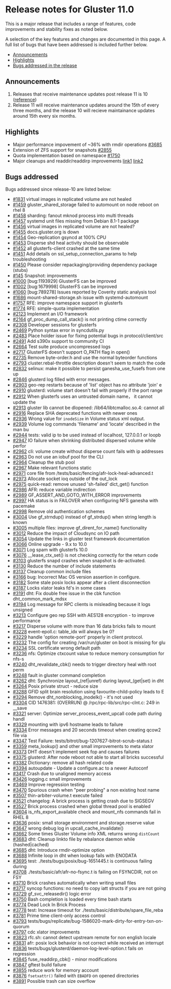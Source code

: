 # Release notes for Gluster 11.0

This is a major release that includes a range of features, code improvements and stability fixes as noted below.

A selection of the key features and changes are documented in this page.
A full list of bugs that have been addressed is included further below.

- [Announcements](#announcements)
- [Highlights](#highlights)
- [Bugs addressed in the release](#bugs-addressed)

## Announcements

1. Releases that receive maintenance updates post release 11 is 10
([reference](https://www.gluster.org/release-schedule/))
2. Release 11 will receive maintenance updates around the 15th of every three months, and the release 10 will recieve maintainance updates around 15th every six months.




## Highlights
- Major performance impovement of ~36% with rmdir operations [#3685](https://github.com/gluster/glusterfs/issues/3685)
-  Extension of ZFS support for snapshots [#2855](https://github.com/gluster/glusterfs/pull/2855)
- Quota implementation based on namespace [#1750](https://github.com/gluster/glusterfs/pull/1750)
- Major cleanups and readdir/readdirp improvements [link1](https://github.com/gluster/glusterfs/issues/3023#issuecomment-1011924449) [link2](https://github.com/gluster/glusterfs/issues/3023#issuecomment-1011924449)


## Bugs addressed

Bugs addressed since release-10 are listed below:

- [#1831](https://github.com/gluster/glusterfs/issues/1831) virtual images in replicated volume are not healed
- [#1459](https://github.com/gluster/glusterfs/issues/1459) gluster_shared_storage failed to automount on node reboot on rhel 8
- [#1458](https://github.com/gluster/glusterfs/issues/1458) sharding: fanout mknod process into multi threads
- [#1457](https://github.com/gluster/glusterfs/issues/1457) systemd unit files missing from Debian 8.1-1 package
- [#1456](https://github.com/gluster/glusterfs/issues/1456) virtual images in replicated volume are not healed?
- [#1455](https://github.com/gluster/glusterfs/issues/1455) docs.gluster.org is down
- [#1454](https://github.com/gluster/glusterfs/issues/1454) Geo-replication gsyncd at 100% CPU
- [#1453](https://github.com/gluster/glusterfs/issues/1453) Disperse shd heal activity should be observable
- [#1452](https://github.com/gluster/glusterfs/issues/1452) all glusterfs-client crashed at the same time
- [#1451](https://github.com/gluster/glusterfs/issues/1451) Add details on ssl_setup_connection_params to help troubleshooting
- [#1450](https://github.com/gluster/glusterfs/issues/1450) Please consider repackaging/providing dependency package (stubs)
- [#145](https://github.com/gluster/glusterfs/issues/145)  Snapshot: improvements
- [#1000](https://github.com/gluster/glusterfs/issues/1000) [bug:1193929] GlusterFS can be improved
- [#1002](https://github.com/gluster/glusterfs/issues/1002) [bug:1679998] GlusterFS can be improved
- [#1060](https://github.com/gluster/glusterfs/issues/1060) [bug:789278] Issues reported by Coverity static analysis tool
- [#1686](https://github.com/gluster/glusterfs/issues/1686) mount-shared-storage.sh issue with systemd-automount
- [#1757](https://github.com/gluster/glusterfs/issues/1757) RFE: improve namespace support in glusterfs
- [#1774](https://github.com/gluster/glusterfs/issues/1774) RFE: simple-quota implementation
- [#2123](https://github.com/gluster/glusterfs/issues/2123) Implement an I/O framework
- [#2164](https://github.com/gluster/glusterfs/issues/2164) gf_proc_dump_call_stack() is not printing ctime correctly
- [#2308](https://github.com/gluster/glusterfs/issues/2308) Developer sessions for glusterfs
- [#2469](https://github.com/gluster/glusterfs/issues/2469) Python syntax error in syncdutils.py
- [#2483](https://github.com/gluster/glusterfs/issues/2483) Place holder issue for fixing potential bugs in protocol/client/src
- [#2491](https://github.com/gluster/glusterfs/issues/2491) Add s390x support to community CI
- [#2664](https://github.com/gluster/glusterfs/issues/2664) Test suite produce uncompressed logs
- [#2717](https://github.com/gluster/glusterfs/issues/2717) GlusterFS doesn't support O_PATH flag in open()
- [#2735](https://github.com/gluster/glusterfs/issues/2735) Remove byte-order.h and use the normal byteorder functions
- [#2793](https://github.com/gluster/glusterfs/issues/2793) cluster.rebal-throttle description doesn't seem to match the code
- [#2832](https://github.com/gluster/glusterfs/issues/2832) selinux: make it possible to persist ganesha_use_fusefs from one up
- [#2846](https://github.com/gluster/glusterfs/issues/2846) glusterd log filled with error messages.
- [#2903](https://github.com/gluster/glusterfs/issues/2903) geo-rep restarts because of 'list' object has no attribute 'join' e
- [#2910](https://github.com/gluster/glusterfs/issues/2910) glusterd: volume start doesn't fail with properly if the port range
- [#2912](https://github.com/gluster/glusterfs/issues/2912) When glusterfs uses an untrusted domain name， it cannot update the
- [#2913](https://github.com/gluster/glusterfs/issues/2913) gluster lib cannot be dlopened: /lib64/libtcmalloc.so.4: cannot all
- [#2916](https://github.com/gluster/glusterfs/issues/2916) Replace SHA deprecated functions with newer ones
- [#2936](https://github.com/gluster/glusterfs/issues/2936) Wrong value for `inodeSize` in Volume status xml output.
- [#2939](https://github.com/gluster/glusterfs/issues/2939) Volume log commands 'filename' and 'locate' described in the man bu
- [#2944](https://github.com/gluster/glusterfs/issues/2944) tests: valid ip to be used instead of localhost, 127.0.0.1 or loopb
- [#2947](https://github.com/gluster/glusterfs/issues/2947) IO failure when shrinking distributed dispersed volume while perfor
- [#2962](https://github.com/gluster/glusterfs/issues/2962) cli: volume create without disperse count fails with ip addresses
- [#2963](https://github.com/gluster/glusterfs/issues/2963) Do not use an iobuf pool for the CLI
- [#2964](https://github.com/gluster/glusterfs/issues/2964) Cleanup the stub pool
- [#2967](https://github.com/gluster/glusterfs/issues/2967) Make relevant functions static
- [#2971](https://github.com/gluster/glusterfs/issues/2971) core file from /tests/basic/fencing/afr-lock-heal-advanced.t
- [#2973](https://github.com/gluster/glusterfs/issues/2973) Allocate socket ioq outside of the out_lock
- [#2975](https://github.com/gluster/glusterfs/issues/2975) quick-read: remove unused 'sh-failed' dict_get() function
- [#2986](https://github.com/gluster/glusterfs/issues/2986) AFR: reduce variable indirection
- [#2989](https://github.com/gluster/glusterfs/issues/2989) GF_ASSERT_AND_GOTO_WITH_ERROR improvements
- [#2997](https://github.com/gluster/glusterfs/issues/2997) HA status is in FAILOVER when configuring NFS ganesha with pacemake
- [#2998](https://github.com/gluster/glusterfs/issues/2998) Remove old authentication schemes
- [#3004](https://github.com/gluster/glusterfs/issues/3004) Use gf_strndup() instead of gf_strdup() when string length is known
- [#3005](https://github.com/gluster/glusterfs/issues/3005) multiple files: improve gf_dirent_for_name() functionality
- [#3012](https://github.com/gluster/glusterfs/issues/3012) Reduce the impact of Cloudsync on IO path
- [#3054](https://github.com/gluster/glusterfs/issues/3054) Update the links in gluster test framework documentation
- [#3066](https://github.com/gluster/glusterfs/issues/3066) Online upgrade - 9.x to 10.0
- [#3071](https://github.com/gluster/glusterfs/issues/3071) Log spam with glusterfs 10.0
- [#3076](https://github.com/gluster/glusterfs/issues/3076) __lease_ctx_set() is not checking correctly for the return code
- [#3103](https://github.com/gluster/glusterfs/issues/3103) glusterfs snapd crashes when snapshot is de-activated.
- [#3130](https://github.com/gluster/glusterfs/issues/3130) Reduce the number of include statements
- [#3137](https://github.com/gluster/glusterfs/issues/3137) Cleanup common include files
- [#3166](https://github.com/gluster/glusterfs/issues/3166) bug: Incorrect Mac OS version assertion in configure.
- [#3182](https://github.com/gluster/glusterfs/issues/3182) Some stale posix locks appear after a client disconnection
- [#3187](https://github.com/gluster/glusterfs/issues/3187) Locks xlator leaks fd's in some cases
- [#3191](https://github.com/gluster/glusterfs/issues/3191) dht: Fix double free issue in the cbk function dht_common_mark_mdsx
- [#3194](https://github.com/gluster/glusterfs/issues/3194) Log message for RPC clients is misleading because it logs unsigned
- [#3213](https://github.com/gluster/glusterfs/issues/3213) Configure geo rep SSH with AES128 encryption - to improve performance
- [#3217](https://github.com/gluster/glusterfs/issues/3217) Disperse volume with more than 16 data bricks fails to mount
- [#3228](https://github.com/gluster/glusterfs/issues/3228) event-epoll.c: table_idx will always be 0?
- [#3229](https://github.com/gluster/glusterfs/issues/3229) handle 'option remote-port' properly in client protocol.
- [#3232](https://github.com/gluster/glusterfs/issues/3232) The config for creating /var/run/gluster on boot is missing for glu
- [#3234](https://github.com/gluster/glusterfs/issues/3234) SSL certificate wrong default path
- [#3236](https://github.com/gluster/glusterfs/issues/3236) nfs: Optimize ctxcount value to reduce memory consumption for nfs-s
- [#3240](https://github.com/gluster/glusterfs/issues/3240) dht_revalidate_cbk() needs to trigger directory heal with root perm
- [#3248](https://github.com/gluster/glusterfs/issues/3248) fault in gluster command completion
- [#3262](https://github.com/gluster/glusterfs/issues/3262) dht: Synchronize layout_(ref|unref) during layout_(get|set) in dht
- [#3264](https://github.com/gluster/glusterfs/issues/3264) Posix private struct - reduce size
- [#3288](https://github.com/gluster/glusterfs/issues/3288) GFID split brain resolution using favourite-child-policy leads to E
- [#3294](https://github.com/gluster/glusterfs/issues/3294) Remove dht_nonblocking_inodelk() - it's not used
- [#3304](https://github.com/gluster/glusterfs/issues/3304) CID 1476381: (OVERRUN) @ /rpc/rpc-lib/src/rpc-clnt.c: 249 in __save
- [#3321](https://github.com/gluster/glusterfs/issues/3321) server: Optimize server_process_event_upcall code path during handl
- [#3329](https://github.com/gluster/glusterfs/issues/3329) mounting with ipv6 hostname leads to failure
- [#3334](https://github.com/gluster/glusterfs/issues/3334) Error messages and 20 seconds timeout when creating qcow2 file via
- [#3347](https://github.com/gluster/glusterfs/issues/3347) Test Failure: tests/bitrot/bug-1207627-bitrot-scrub-status.t
- [#3359](https://github.com/gluster/glusterfs/issues/3359) meta_lookup() and other small improvements to meta xlator
- [#3373](https://github.com/gluster/glusterfs/issues/3373) DHT doesn't implement seek fop and causes failures
- [#3375](https://github.com/gluster/glusterfs/issues/3375) glusterd: After node reboot not able to start all bricks successful
- [#3382](https://github.com/gluster/glusterfs/issues/3382) Dictionary: remove all hash related code
- [#3394](https://github.com/gluster/glusterfs/issues/3394) autoupdate - Update a configure.ac to a newer Autoconf
- [#3417](https://github.com/gluster/glusterfs/issues/3417) Crash due to unaligned memory access
- [#3426](https://github.com/gluster/glusterfs/issues/3426) logging.c small improvements
- [#3469](https://github.com/gluster/glusterfs/issues/3469) Improve regression testing
- [#3470](https://github.com/gluster/glusterfs/issues/3470) Spurious crash when "peer probing" a non existing host name
- [#3507](https://github.com/gluster/glusterfs/issues/3507) thin-arbiter-volume.t execute failed
- [#3521](https://github.com/gluster/glusterfs/issues/3521) changelog: A brick process is getting crash due to SIGSEGV
- [#3527](https://github.com/gluster/glusterfs/issues/3527) Brick process crashed when global thread pool is enabled
- [#3604](https://github.com/gluster/glusterfs/issues/3604) is_nfs_export_available check and mount_nfs commands fail in RHEL 8
- [#3636](https://github.com/gluster/glusterfs/issues/3636) posix: small storage environment and storage.reserve value
- [#3647](https://github.com/gluster/glusterfs/issues/3647) wrong debug log in upcall_cache_invalidate()
- [#3662](https://github.com/gluster/glusterfs/issues/3662) Some times Gluster Volume info XML returns wrong `distCount`
- [#3683](https://github.com/gluster/glusterfs/issues/3683) dht: Cleanup linkto file by rebalance daemon while (hashed|cached)
- [#3685](https://github.com/gluster/glusterfs/issues/3685) dht: Introduce rmdir-optimize option
- [#3688](https://github.com/gluster/glusterfs/issues/3688) Infinite loop in dht when lookup fails with ENODATA
- [#3695](https://github.com/gluster/glusterfs/issues/3695) test: ./tests/bugs/posix/bug-1651445.t is continuous failing during
- [#3708](https://github.com/gluster/glusterfs/issues/3708) ./tests/basic/afr/afr-no-fsync.t is failing on FSYNCDIR, not on FSY
- [#3710](https://github.com/gluster/glusterfs/issues/3710) Brick crashes automatically when writing small files
- [#3717](https://github.com/gluster/glusterfs/issues/3717) syncop functions: no need to copy iatt structs if you are not going
- [#3729](https://github.com/gluster/glusterfs/issues/3729) gf_svc_releasedir() logic error
- [#3750](https://github.com/gluster/glusterfs/issues/3750) Bash completion is loaded every time bash starts
- [#3774](https://github.com/gluster/glusterfs/issues/3774) Dead Lock In Brick Process
- [#3778](https://github.com/gluster/glusterfs/issues/3778) test: Increase timeout for ./tests/basic/distribute/spare_file_reba
- [#3781](https://github.com/gluster/glusterfs/issues/3781) Prime time client-only access control
- [#3793](https://github.com/gluster/glusterfs/issues/3793) tests/bugs/replicate/bug-1586020-mark-dirty-for-entry-txn-on-quorum
- [#3797](https://github.com/gluster/glusterfs/issues/3797) cdc xlator improvements
- [#3823](https://github.com/gluster/glusterfs/issues/3823) rfc.sh: cannot detect upstream remote for non english locale
- [#3831](https://github.com/gluster/glusterfs/issues/3831) afr: posix lock behavior is not correct while received an interrupt
- [#3836](https://github.com/gluster/glusterfs/issues/3836) tests/bugs/glusterd/daemon-log-level-option.t fails on regression
- [#3845](https://github.com/gluster/glusterfs/issues/3845) fuse_readdirp_cbk() - minor modifications
- [#3847](https://github.com/gluster/glusterfs/issues/3847) gftest build failure
- [#3855](https://github.com/gluster/glusterfs/issues/3855) reduce work for memory account
- [#3876](https://github.com/gluster/glusterfs/issues/3876) `fsetxattr()` failed with `EBADFD` on opened directories
- [#3891](https://github.com/gluster/glusterfs/issues/3891) Possible trash can size overflow

